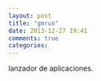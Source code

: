 ```yaml
---
layout: post
title: "gmrun"
date: 2013-12-27 19:41
comments: true
categories: 
---
```

lanzador de aplicaciones.

